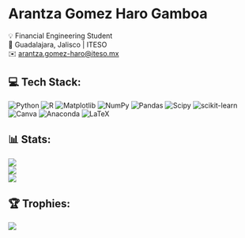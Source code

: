 # **Arantza Gomez Haro Gamboa**

💡 Financial Engineering Student<br>📍 Guadalajara, Jalisco | ITESO<br>✉️ arantza.gomez-haro@iteso.mx


## 💻 Tech Stack:
![Python](https://img.shields.io/badge/python-3670A0?style=plastic&logo=python&logoColor=ffdd54) ![R](https://img.shields.io/badge/r-%23276DC3.svg?style=plastic&logo=r&logoColor=white) ![Matplotlib](https://img.shields.io/badge/Matplotlib-%23ffffff.svg?style=plastic&logo=Matplotlib&logoColor=black) ![NumPy](https://img.shields.io/badge/numpy-%23013243.svg?style=plastic&logo=numpy&logoColor=white) ![Pandas](https://img.shields.io/badge/pandas-%23150458.svg?style=plastic&logo=pandas&logoColor=white) ![Scipy](https://img.shields.io/badge/SciPy-%230C55A5.svg?style=plastic&logo=scipy&logoColor=%white) ![scikit-learn](https://img.shields.io/badge/scikit--learn-%23F7931E.svg?style=plastic&logo=scikit-learn&logoColor=white) ![Canva](https://img.shields.io/badge/Canva-%2300C4CC.svg?style=plastic&logo=Canva&logoColor=white) ![Anaconda](https://img.shields.io/badge/Anaconda-%2344A833.svg?style=plastic&logo=anaconda&logoColor=white) ![LaTeX](https://img.shields.io/badge/latex-%23008080.svg?style=plastic&logo=latex&logoColor=white)

## 📊 Stats:
![](https://github-readme-stats.vercel.app/api?username=arantzaghg&theme=date_night&hide_border=false&include_all_commits=true&count_private=false)<br/>
![](https://nirzak-streak-stats.vercel.app/?user=arantzaghg&theme=date_night&hide_border=false)<br/>
![](https://github-readme-stats.vercel.app/api/top-langs/?username=arantzaghg&theme=date_night&hide_border=false&include_all_commits=true&count_private=false&layout=compact)

## 🏆 Trophies:
![](https://github-profile-trophy.vercel.app/?username=arantzaghg&theme=onedark&no-frame=false&no-bg=false&margin-w=4)

<!-- Proudly created with GPRM ( https://gprm.itsvg.in ) -->
